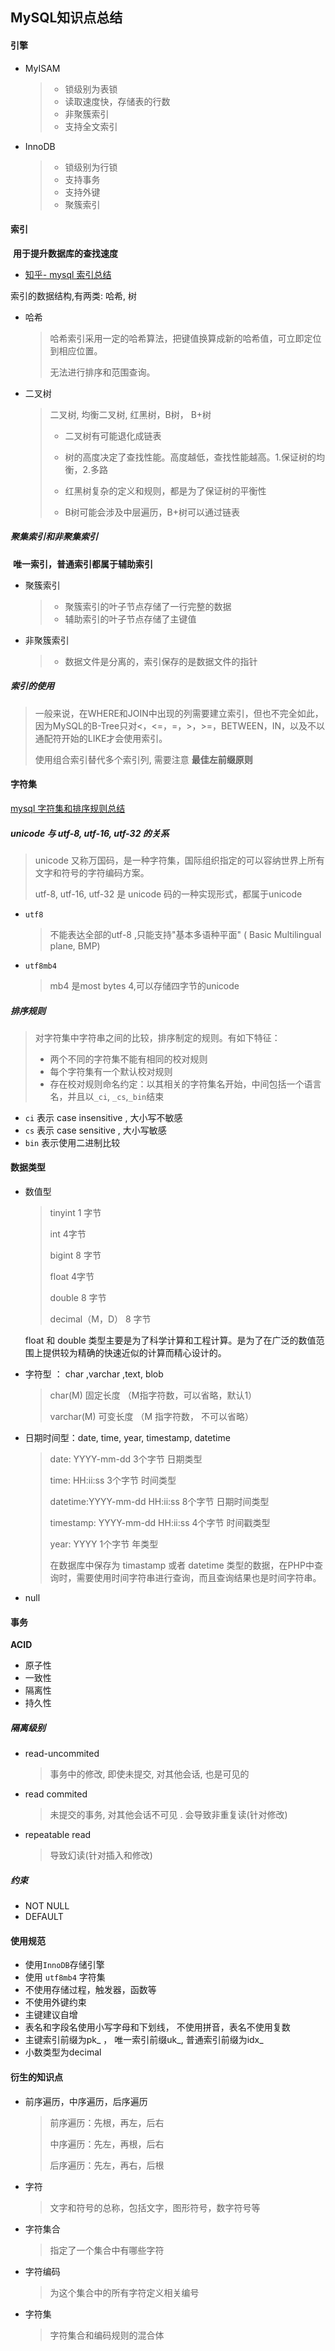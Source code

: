 ## MySQL知识点总结

#### 引擎

- MyISAM

  >- 锁级别为表锁
  >- 读取速度快，存储表的行数
  >- 非聚簇索引
  >- 支持全文索引

- InnoDB

  >- 锁级别为行锁
  >- 支持事务
  >- 支持外键
  >- 聚簇索引


#### 索引

​	**用于提升数据库的查找速度** 

-  [知乎- mysql 索引总结](<https://zhuanlan.zhihu.com/p/29118331>)

索引的数据结构,有两类: 哈希, 树

- 哈希

  >哈希索引采用一定的哈希算法，把键值换算成新的哈希值，可立即定位到相应位置。
  >
  >无法进行排序和范围查询。

- 二叉树

  >二叉树, 均衡二叉树, 红黑树，B树， B+树
  >
  >- 二叉树有可能退化成链表
  >- 树的高度决定了查找性能。高度越低，查找性能越高。1.保证树的均衡，2.多路
  >
  >- 红黑树复杂的定义和规则，都是为了保证树的平衡性
  >- B树可能会涉及中层遍历，B+树可以通过链表

##### 聚集索引和非聚集索引

​	**唯一索引，普通索引都属于辅助索引**

- 聚簇索引

  >- 聚簇索引的叶子节点存储了一行完整的数据
  >- 辅助索引的叶子节点存储了主键值

- 非聚簇索引

  >- 数据文件是分离的，索引保存的是数据文件的指针

##### 索引的使用

> 一般来说，在WHERE和JOIN中出现的列需要建立索引，但也不完全如此，因为MySQL的B-Tree只对<，<=，=，>，>=，BETWEEN，IN，以及不以通配符开始的LIKE才会使用索引。
>
> 使用组合索引替代多个索引列,  需要注意 **最佳左前缀原则**




#### 字符集

[mysql 字符集和排序规则总结](<https://www.cnblogs.com/kerrycode/p/11170266.html>)

##### unicode 与 utf-8, utf-16, utf-32 的关系

> unicode 又称万国码，是一种字符集，国际组织指定的可以容纳世界上所有文字和符号的字符编码方案。
>
> utf-8, utf-16, utf-32 是 unicode 码的一种实现形式，都属于unicode

- `utf8`

  > 不能表达全部的utf-8 ,只能支持"基本多语种平面" ( Basic Multilingual plane, BMP)

- `utf8mb4`

  > mb4 是most bytes 4,可以存储四字节的unicode

##### 排序规则

> 对字符集中字符串之间的比较，排序制定的规则。有如下特征：
>
> - 两个不同的字符集不能有相同的校对规则
> - 每个字符集有一个默认校对规则
> - 存在校对规则命名约定：以其相关的字符集名开始，中间包括一个语言名，并且以`_ci`, `_cs`,`_bin`结束

- `ci` 表示 case insensitive , 大小写不敏感
- `cs` 表示 case sensitive , 大小写敏感
- `bin` 表示使用二进制比较	



#### 数据类型

- 数值型         

  > tinyint                    1 字节
  >
  > int                           4字节
  >
  > bigint                      8 字节
  >
  > float                        4字节
  >
  > double                    8 字节
  >
  > decimal（M，D） 8 字节

  float 和 double 类型主要是为了科学计算和工程计算。是为了在广泛的数值范围上提供较为精确的快速近似的计算而精心设计的。

- 字符型 ： char ,varchar ,text, blob 

  > char(M)  固定长度 （M指字符数，可以省略，默认1）
  >
  > varchar(M)  可变长度 （M 指字符数， 不可以省略） 

- 日期时间型：date, time, year, timestamp, datetime

  > date:  YYYY-mm-dd  3个字节  日期类型
  >
  > time: HH:ii:ss  3个字节  时间类型
  >
  > datetime:YYYY-mm-dd HH:ii:ss   8个字节  日期时间类型
  >
  > timestamp: YYYY-mm-dd HH:ii:ss   4个字节   时间戳类型
  >
  > year: YYYY   1个字节   年类型
  >
  >  在数据库中保存为 timastamp 或者 datetime 类型的数据，在PHP中查询时，需要使用时间字符串进行查询，而且查询结果也是时间字符串。

- null

#### 事务

**ACID**

- 原子性
- 一致性
- 隔离性
- 持久性

##### 隔离级别

- read-uncommited 

  >事务中的修改, 即使未提交, 对其他会话, 也是可见的

- read commited 

  >未提交的事务, 对其他会话不可见 . 会导致非重复读(针对修改)

- repeatable read 

  >导致幻读(针对插入和修改)

##### 约束

- NOT NULL
- DEFAULT

#### 使用规范

- 使用`InnoDB`存储引擎
- 使用 `utf8mb4` 字符集
- 不使用存储过程，触发器，函数等
- 不使用外键约束
- 主键建议自增
- 表名和字段名使用小写字母和下划线， 不使用拼音，表名不使用复数
- 主键索引前缀为pk_ ， 唯一索引前缀uk_, 普通索引前缀为idx_
- 小数类型为decimal

#### 衍生的知识点

- 前序遍历，中序遍历，后序遍历

  >前序遍历：先根，再左，后右
  >
  >中序遍历：先左，再根，后右
  >
  >后序遍历：先左，再右，后根

- 字符

  > 文字和符号的总称，包括文字，图形符号，数字符号等

- 字符集合

  > 指定了一个集合中有哪些字符

- 字符编码

  > 为这个集合中的所有字符定义相关编号

- 字符集

  > 字符集合和编码规则的混合体



